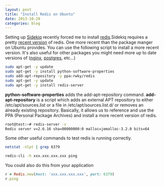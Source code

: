 ```yaml
---
layout: post
title: "Install Redis on Ubuntu"
date: 2013-10-29
categories: blog
---
```


Setting up [Sidekiq](http://sidekiq.org/) recently forced me to install [redis](http://redis.io/).Sidekiq requires a pretty [recent version](https://groups.google.com/forum/#!topic/gitlabhq/2Nn5Wc6PQCU) of redis. One more recent than the package manger on Ubuntu provides. You can use the following script to install a more recent version. It's also useful for other packages you might need more up to date versions of ([nginx](http://wiki.nginx.org/Main), [postgres](http://www.postgresql.org/), etc...)

```bash
sudo apt-get -y update
sudo apt-get -y install python-software-properties
sudo add-apt-repository -y ppa:rwky/redis
sudo apt-get -y update
sudo apt-get -y install redis-server
```

**python-software-properties** adds the add-apt-repository command. **add-apt-repository** is  a  script  which  adds an external APT repository to either /etc/apt/sources.list or a file in /etc/apt/sources.list.d/ or removes an already existing repository. Basically, it allows us to reference and use the PPA (Personal Package Archives) and install a more recent version of redis.

```bash
root@test:~# redis-server -v
Redis server v=2.6.16 sha=00000000:0 malloc=jemalloc-3.2.0 bits=64
```

Some other useful commands to test redis is running correctly.


```bash
netstat -nlpt | grep 6379
```

```bash
redis-cli -h xxx.xxx.xxx.xxx ping
```

You could also do this from your application

```ruby
r = Redis.new(host: 'xxx.xxx.xxx.xxx', port: 6379)
r.ping
```
